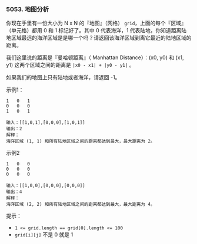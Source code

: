 ### 5053. 地图分析

你现在手里有一份大小为 N x N 的『地图』（网格） `grid`，上面的每个『区域』（单元格）都用 0 和 1 标记好了。其中 0 代表海洋，1 代表陆地，你知道距离陆地区域最远的海洋区域是是哪一个吗？请返回该海洋区域到离它最近的陆地区域的距离。

我们这里说的距离是『曼哈顿距离』（ Manhattan Distance）：(x0, y0) 和 (x1, y1) 这两个区域之间的距离是 `|x0 - x1| + |y0 - y1|` 。

如果我们的地图上只有陆地或者海洋，请返回 -1。

示例1： 
```
1   0   1
0   0   0
1   0   1
```
```
输入：[[1,0,1],[0,0,0],[1,0,1]]
输出：2
解释： 
海洋区域 (1, 1) 和所有陆地区域之间的距离都达到最大，最大距离为 2。
```

示例2
```
1   0   0
0   0   0
0   0   0
```
```
输入：[[1,0,0],[0,0,0],[0,0,0]]
输出：4
解释： 
海洋区域 (2, 2) 和所有陆地区域之间的距离都达到最大，最大距离为 4。
```

提示：
- `1 <= grid.length == grid[0].length <= 100`
- `grid[i][j]` 不是 0 就是 1

